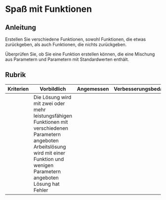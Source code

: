 # Spaß mit Funktionen

## Anleitung

Erstellen Sie verschiedene Funktionen, sowohl Funktionen, die etwas zurückgeben, als auch Funktionen, die nichts zurückgeben.

Überprüfen Sie, ob Sie eine Funktion erstellen können, die eine Mischung aus Parametern und Parametern mit Standardwerten enthält.

## Rubrik

| Kriterien | Vorbildlich                                                                                                                                                                                    | Angemessen | Verbesserungsbedarf |
| --------- | ---------------------------------------------------------------------------------------------------------------------------------------------------------------------------------------------- | ---------- | ------------------- |
|           | Die Lösung wird mit zwei oder mehr leistungsfähigen Funktionen mit verschiedenen Parametern angeboten Arbeitslösung wird mit einer Funktion und wenigen Parametern angeboten Lösung hat Fehler |
